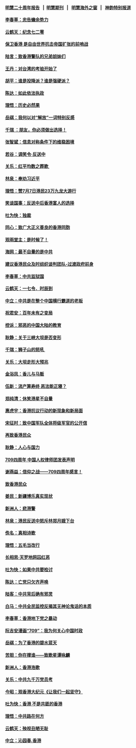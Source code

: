 #### [明慧二十周年报告](https://github.com/gfw-breaker/mh-reports/blob/master/README.md?t=07200240) &nbsp;&nbsp;|&nbsp;&nbsp;[明慧期刊](https://github.com/gfw-breaker/mh-qikan) &nbsp;&nbsp;|&nbsp;&nbsp; [明慧海外之窗](https://github.com/gfw-breaker/mh-news/blob/master/README.md?t=07200240) &nbsp;&nbsp;|&nbsp;&nbsp; [神韵特别报道](https://github.com/gfw-breaker/mh-news/blob/master/shenyun.md?t=07200240) 

#### [李春草：忠告蟾余势力](../pages/nsc993/n11396852.md?t=07200240) 

#### [云鹤天：纪念七二零](../pages/nsc993/n11396646.md?t=07200240) 

#### [保卫香港 是自由世界抗击帝国扩张的前哨战](../pages/nsc993/n11393186.md?t=07200240) 

#### [陆言：致香港警队的兄弟姐妹们](../pages/nsc993/n11392281.md?t=07200240) 

#### [王丹：对台湾的考验开始了](../pages/nsc993/n11391258.md?t=07200240) 

#### [胡平：谁是投降派？谁是强硬派？](../pages/nsc993/n11391224.md?t=07200240) 

#### [陈达：如此依法执政](../pages/nsc993/n11388999.md?t=07200240) 

#### [理悟：历史必然果](../pages/nsc993/n11388741.md?t=07200240) 

#### [岳祺：我何以对“解放”一词特别反感](../pages/nsc993/n11385696.md?t=07200240) 

#### [千瑞 ：朋友，你必须做出选择！](../pages/nsc993/n11384949.md?t=07200240) 

#### [张智斌：信息对称条件下的维稳困境](../pages/nsc993/n11384812.md?t=07200240) 

#### [若谷：调笑令‧反送中](../pages/nsc993/n11383745.md?t=07200240) 

#### [关乐：红平均数之葬歌 ](../pages/nsc993/n11383498.md?t=07200240) 

#### [林泉：奉劝习近平](../pages/nsc993/n11383487.md?t=07200240) 

#### [理悟：赞7月7日港民23万九龙大游行](../pages/nsc993/n11383473.md?t=07200240) 

#### [笑谈国事：反送中后香港富人的选择](../pages/nsc993/n11382020.md?t=07200240) 

#### [吐为快：独裁](../pages/nsc993/n11382755.md?t=07200240) 

#### [同心：致广大正义善良的香港同胞](../pages/nsc993/n11382745.md?t=07200240) 

#### [观雨堂主：是时候了！](../pages/nsc993/n11382737.md?t=07200240) 

#### [海网：最不自量的是中共](../pages/nsc993/n11380440.md?t=07200240) 

#### [建议香港民众及时组织谈判团队-过渡政府前身](../pages/nsc993/n11379909.md?t=07200240) 

#### [李春草：中共监狱国](../pages/nsc993/n11378989.md?t=07200240) 

#### [云鹤天：一七令．时辰到](../pages/nsc993/n11379260.md?t=07200240) 

#### [中立：中共是在整个中国横行霸道的老板](../pages/nsc993/n11378382.md?t=07200240) 

#### [祝君安：百年未有之变局](../pages/nsc993/n11378376.md?t=07200240) 

#### [控诉：邪恶的中国大陆的教育](../pages/nsc993/n11378344.md?t=07200240) 

#### [耿静：关于三峡大坝是否变形](../pages/nsc993/n11375879.md?t=07200240) 

#### [千瑞：狮子山的怒吼 ](../pages/nsc993/n11375644.md?t=07200240) 

#### [关乐：大坝走形大预兆](../pages/nsc993/n11375629.md?t=07200240) 

#### [金浴凤：香儿与马贩](../pages/nsc993/n11375580.md?t=07200240) 

#### [伍新：流产算寿终  恶法能正寝？](../pages/nsc993/n11375581.md?t=07200240) 

#### [郑纯清：休笑港星不自量](../pages/nsc993/n11375555.md?t=07200240) 

#### [惠虎宇：香港抗议行动的新现象和新局面](../pages/nsc993/n11375501.md?t=07200240) 

#### [宋征时：致中国军队全体将级军官的公开信](../pages/nsc993/n11373354.md?t=07200240) 

#### [再致香港民众](../pages/nsc993/n11373870.md?t=07200240) 

#### [耿静：人心与国力](../pages/nsc993/n11373759.md?t=07200240) 

#### [709四周年 中国人权律师团发表声明](../pages/nsc993/n11373565.md?t=07200240) 

#### [谢燕益：信仰之战——709四周年感言！](../pages/nsc993/n11373388.md?t=07200240) 

#### [致香港民众](../pages/nsc993/n11373286.md?t=07200240) 

#### [姜民：新疆博乐真实现状](../pages/nsc993/n11371223.md?t=07200240) 

#### [新洲人：悲港警](../pages/nsc993/n11371174.md?t=07200240) 

#### [林泉：港民反送中怒斥林郑月娥下台](../pages/nsc993/n11370676.md?t=07200240) 

#### [佚名：真相诗歌](../pages/nsc993/n11370666.md?t=07200240) 

#### [理悟：五毛当改行](../pages/nsc993/n11369314.md?t=07200240) 

#### [长相思‧天罗地网囚红恶](../pages/nsc993/n11368444.md?t=07200240) 

#### [吐为快：如果中共要检讨](../pages/nsc993/n11368441.md?t=07200240) 

#### [陈达：亡党只欠齐声唤](../pages/nsc993/n11367838.md?t=07200240) 

#### [陆客：中共背后确有邪灵](../pages/nsc993/n11365263.md?t=07200240) 

#### [白马：中共全民监控反揭其无神论鬼话的本质](../pages/nsc993/n11365236.md?t=07200240) 

#### [李春草：香港地下党之暴动](../pages/nsc993/n11365210.md?t=07200240) 

#### [阮吉安漫画“709”：我为何关心中国时政](../pages/nsc993/n11362127.md?t=07200240) 

#### [岳祺：为了香港的碧水蓝天](../pages/nsc993/n11362627.md?t=07200240) 

#### [苦胆：你在撑谁——致歌星谭咏麟](../pages/nsc993/n11361348.md?t=07200240) 

#### [新洲人：香港浩歌](../pages/nsc993/n11361334.md?t=07200240) 

#### [关乐：中共九千万党员考](../pages/nsc993/n11361304.md?t=07200240) 

#### [今昭：观香港大纪元《让我们一起坚守》](../pages/nsc993/n11361244.md?t=07200240) 

#### [吐为快：香港  不是共匪的香港](../pages/nsc993/n11360918.md?t=07200240) 

#### [理悟：中共路在何方](../pages/nsc993/n11360509.md?t=07200240) 

#### [云鹤天：殃视丑陋无耻](../pages/nsc993/n11358872.md?t=07200240) 

#### [中立：沁园春.香港](../pages/nsc993/n11358843.md?t=07200240) 

